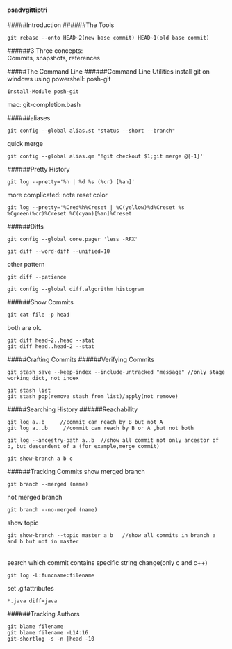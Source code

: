 #### psadvgittiptri
#####Introduction
######The Tools
```
git rebase --onto HEAD~2(new base commit) HEAD~1(old base commit)
```
######3
Three concepts:  
Commits, snapshots, references

#####The Command Line
######Command Line Utilities
install git on windows using powershell: posh-git
```
Install-Module posh-git
```
mac: git-completion.bash  

######aliases
```
git config --global alias.st "status --short --branch"
```
quick merge
```
git config --global alias.qm "!git checkout $1;git merge @{-1}'
```
######Pretty History
```
git log --pretty='%h | %d %s (%cr) [%an]'
```
more complicated: note reset color
```
git log --pretty='%Cred%h%Creset | %C(yellow)%d%Creset %s %Cgreen(%cr)%Creset %C(cyan)[%an]%Creset
```
######Diffs
```
git config --global core.pager 'less -RFX'
```
```
git diff --word-diff --unified=10
```

other pattern
```
git diff --patience
```
```
git config --global diff.algorithm histogram
```
######Show Commits
```
git cat-file -p head
```
both are ok.
```
git diff head~2..head --stat
git diff head..head~2 --stat
```
#####Crafting Commits
######Verifying Commits
```
git stash save --keep-index --include-untracked "message" //only stage working dict, not index
```
```
git stash list
git stash pop(remove stash from list)/apply(not remove)
```
#####Searching History
######Reachability
```
git log a..b     //commit can reach by B but not A
git log a...b     //commit can reach by B or A ,but not both
```
```
git log --ancestry-path a..b  //show all commit not only ancestor of b, but descendent of a (for example,merge commit)
```
```
git show-branch a b c
```
######Tracking Commits
show merged branch
```
git branch --merged (name)
```
not merged branch
```
git branch --no-merged (name)
```

show topic
```
git show-branch --topic master a b   //show all commits in branch a and b but not in master
```
######
search which commit contains specific string change(only c and c++)
```
git log -L:funcname:filename
```
set .gitattributes
```
*.java diff=java
```
######Tracking Authors
```
git blame filename
git blame filename -L14:16
git-shortlog -s -n |head -10
```
